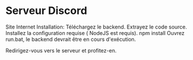 # Serveur Discord
Site Internet
Installation:
Téléchargez le backend.
Extrayez le code source.
Installez la configuration requise ( NodeJS est requis).
    npm install
Ouvrez run.bat, le backend devrait être en cours d'exécution.

Redirigez-vous vers le serveur et profitez-en.
